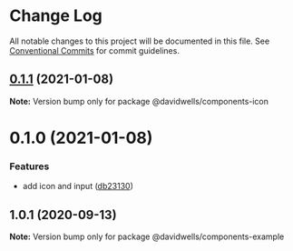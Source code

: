 # Change Log

All notable changes to this project will be documented in this file.
See [Conventional Commits](https://conventionalcommits.org) for commit guidelines.

## [0.1.1](https://github.com/DavidWells/components/compare/@davidwells/components-icon@0.1.0...@davidwells/components-icon@0.1.1) (2021-01-08)

**Note:** Version bump only for package @davidwells/components-icon





# 0.1.0 (2021-01-08)


### Features

* add icon and input ([db23130](https://github.com/DavidWells/components/commit/db231304c266bf0615ecd6d4bc54d2a0ae2697cb))





## 1.0.1 (2020-09-13)

**Note:** Version bump only for package @davidwells/components-example
